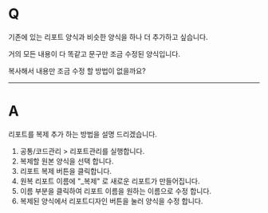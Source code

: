 # Q

기존에 있는 리포트 양식과 비슷한 양식을 하나 더 추가하고 싶습니다.

거의 모든 내용이 다 똑같고 문구만 조금 수정된 양식입니다.

복사해서 내용만 조금 수정 할 방법이 없을까요?

***
# A
리포트를 복제 추가 하는 방법을 설명 드리겠습니다.

1. 공통/코드관리 > 리포트관리를 실행합니다.  
1. 복제할 원본 양식을 선택 합니다.  
1. 리포트 복제 버튼을 클릭합니다.  
1. 원복 리포트 이름에 "_복제" 로 새로운 리포트가 만들어집니다.  
1. 이름 부분을 클릭하여 리포트 이름을 원하는 이름으로 수정 합니다.  
1. 복제된 양식에서 리포트디자인 버튼을 눌러 양식을 수정 합니다.